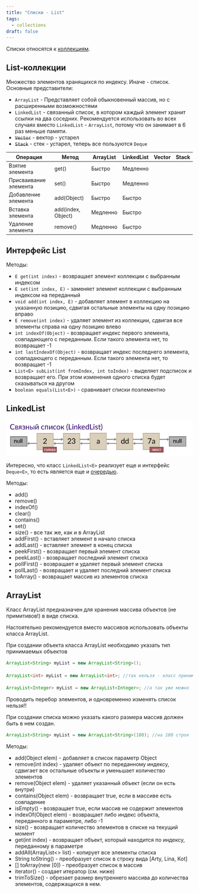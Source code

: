 ```yaml
---
title: "Списки - List"
tags:
  - collections
draft: false
---
```


Списки относятся к [коллекциям](collections.md).

## List-коллекции
Множество элементов хранящихся по индексу. Иначе - список.
Основные представители:
- `ArrayList` - Представляет собой обыкновенный массив, но с расширенными возможностями
- `LinkedList` - связанный список, в котором каждый элемент хранит ссылки на два соседних. Рекомендуется использовать во всех случаях вместо `LinkedList` - `ArrayList`, потому что он занимает в 6 раз меньше памяти.
- ~~`Vector`~~ - вектор - устарел
- ~~`Stack`~~ - стек - устарел, теперь все пользуются `Deque`

| Операция | Метод | ArrayList | LinkedList | Vector | Stack |
| --- | --- | --- | --- | --- | --- |
| Взятие элемента | get() | Быстро | Медленно |     |     |
| Присваивание элемента | set() | Быстро | Медленно |     |     |
| Добавление элемента | add(Object) | Быстро | Быстро |     |     |
| Вставка элемента | add(index, Object) | Медленно | Быстро |     |     |
| Удаление элемента | remove() | Медленно | Быстро |     |     |

## Интерфейс List
Методы:
- `E get(int index)` - возвращает элемент коллекции с выбранным индексом
- `E set(int index, E)` - заменяет элемент коллекции с выбранным индексом на переданный
- `void add(int index, E)` - добавляет элемент в коллекцию на указанную позицию, сдвигая остальные элементы на одну позицию вправо
- `E remove(int index)` - удаляет элемент из коллекции, сдвигая все элементы справа на одну позицию влево
- `int indexOf(Object)` - возвращает индекс первого элемента, совпадающего с переданным. Если такого элемента нет, то возвращает -1
- `int lastIndexOf(Object)` - возвращает индекс последнего элемента, совпадающего с переданным. Если такого элемента нет, то возвращает -1
- `List<E> subList(int fromIndex, int toIndex)` - выделяет подсписок и возвращает его. При этом изменения одного списка будет сказываться на другом
- `boolean equals(List<E>)` - сравнивает списки поэлементно

## LinkedList
![linked list](../../../images/linkedlist.png)

Интересно, что класс `LinkedList<E>` реализует еще и интерфейс `Deque<E>`, то есть является еще и [очередью](queue.md).

Методы:
- add()
- remove()
- indexOf()
- clear()
- contains()
- set()
- size() - все так же, как и в ArrayList
- addFirst() - вставляет элемент в начало списка
- addLast() - вставляет элемент в конец списка
- peekFirst() - возвращает первый элемент списка
- peekLast() - возвращает последний элемент списка
- pollFirst() - возвращает и удаляет первый элемент списка
- pollLast() - возвращает и удаляет последний элемент списка
- toArray() - возвращает массив из элементов списка

## ArrayList

Класс ArrayList предназначен для хранения массива объектов (не примитивов!) в виде списка.

Настоятельно рекомендуется вместо массивов использовать объекты класса ArrayList.

При создании объекта класса ArrayList необходимо указать тип принимаемых объектов
```java
ArrayList<String> myList = new ArrayList<String>();

ArrayList<int> myList = new ArrayList<int>; //так нельзя - класс принимает только объекты

ArrayList<Integer> myList = new ArrayList<Integer>; //а так уже можно
```

Проводить перебор элементов, и одновременно изменять список нельзя!!

При создании списка можно указать какого размера массив должен быть в нем создан.
```java
ArrayList<String> myList = new ArrayList<String>(100); //на 100 строк
```

Методы:
- add(Object elem) - добавляет в список параметр Object
- remove(int index) - удаляет объект по переданному индексу, сдвигает все остальные объекты и уменьшает количество элементов
- remove(Object elem) - удаляет указанный объект (если он есть внутри)
- contains(Object elem) - возвращает true, если в массиве есть совпадение
- isEmpty() - возвращает true, если массив не содержит элементов
- indexOf(Object elem) - возвращает либо индекс объекта, переданного в параметре, либо -1
- size() - возвращает количество элементов в списке на текущий момент
- get(int index) - возвращает объект, который находится по индексу, переданному в параметре
- addAll(ArrayList<> list) - копирует все элементы списка
- String toString() - преобразует список в строку вида [Arty, Lina, Kot]
- [] toArray(new [0]) - преобразует список в массив
- iterator() - создает итератор (см. ниже)
- trimToSize() - обрезает размер внутреннего массива до количества элементов, содержащихся в нем.